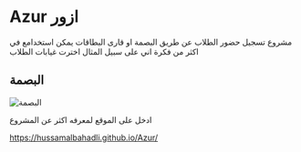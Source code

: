 # Azur ازور
مشروع تسجيل حضور الطلاب عن طريق البصمة او قارى البطاقات يمكن استخدامع في اكثر من فكرة اني على سبيل المثال اخترت 
غيابات الطلاب 


## البصمة 
![البصمة](https://github.com/hussamalbahadli/Azur/blob/master/assets/image/Fingerprint.jpg
"البصمة ذاكرة 127 بصمة اصبع تاخذ ")

ادخل على الموقع لمعرفه اكثر عن المشروع

https://hussamalbahadli.github.io/Azur/
